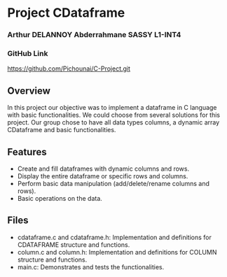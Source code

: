 # Project CDataframe
### Arthur DELANNOY Abderrahmane SASSY L1-INT4

### GitHub Link
https://github.com/Pichounai/C-Project.git

## Overview
In this project our objective was to implement a dataframe in C language with basic functionalities. We could choose from several solutions for this project. Our group chose to have all data types columns, a dynamic array CDataframe and basic functionalities.

## Features
- Create and fill dataframes with dynamic columns and rows.
- Display the entire dataframe or specific rows and columns.
- Perform basic data manipulation (add/delete/rename columns and rows).
- Basic operations on the data.

## Files
- cdataframe.c and cdataframe.h: Implementation and definitions for CDATAFRAME structure and functions.
- column.c and column.h: Implementation and definitions for COLUMN structure and functions.
- main.c: Demonstrates and tests the functionalities.
